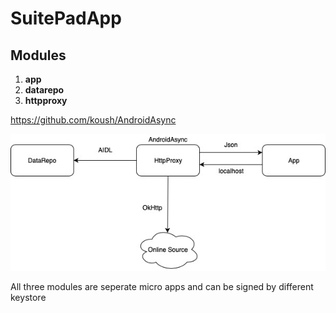 # SuitePadApp

## Modules
1. **app** 
2. **datarepo**
3. **httpproxy**

https://github.com/koush/AndroidAsync

![Diagram](https://raw.githubusercontent.com/Auto-Droid/SuitePadApp/master/suitepad.jpg)

All three modules are seperate micro apps and can be signed by different keystore
